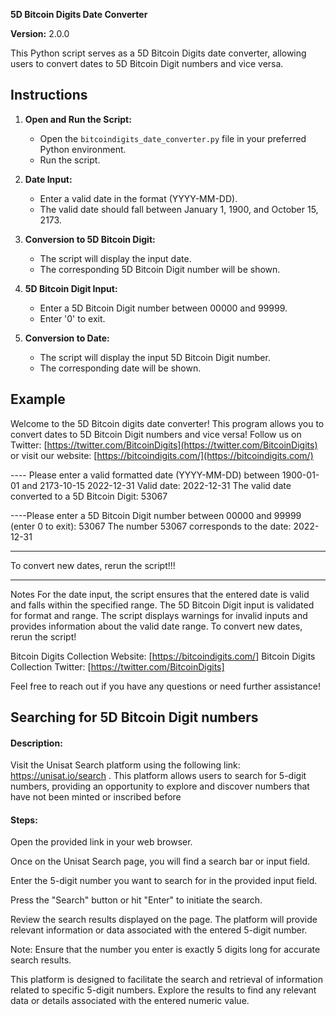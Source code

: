 **5D Bitcoin Digits Date Converter**

**Version:** 2.0.0

This Python script serves as a 5D Bitcoin Digits date converter, allowing users to convert dates to 5D Bitcoin Digit numbers and vice versa.

## Instructions

1. **Open and Run the Script:**
   - Open the `bitcoindigits_date_converter.py` file in your preferred Python environment.
   - Run the script.

2. **Date Input:**
   - Enter a valid date in the format (YYYY-MM-DD).
   - The valid date should fall between January 1, 1900, and October 15, 2173.

3. **Conversion to 5D Bitcoin Digit:**
   - The script will display the input date.
   - The corresponding 5D Bitcoin Digit number will be shown.

4. **5D Bitcoin Digit Input:**
   - Enter a 5D Bitcoin Digit number between 00000 and 99999.
   - Enter '0' to exit.

5. **Conversion to Date:**
   - The script will display the input 5D Bitcoin Digit number.
   - The corresponding date will be shown.

## Example

   Welcome to the 5D Bitcoin digits date converter!
   This program allows you to convert dates to 5D Bitcoin Digit numbers and vice versa!
   Follow us on Twitter: [https://twitter.com/BitcoinDigits](https://twitter.com/BitcoinDigits) or visit our website: [https://bitcoindigits.com/](https://bitcoindigits.com/)
   
   ---- Please enter a valid formatted date (YYYY-MM-DD) between 1900-01-01 and 2173-10-15
      2022-12-31
      Valid date: 2022-12-31
      The valid date converted to a 5D Bitcoin Digit: 53067
   
   ----Please enter a 5D Bitcoin Digit number between 00000 and 99999 (enter 0 to exit):
      53067
      The number 53067 corresponds to the date: 2022-12-31
   
   _________________________________________
   To convert new dates, rerun the script!!!


_______________________________
Notes
For the date input, the script ensures that the entered date is valid and falls within the specified range.
The 5D Bitcoin Digit input is validated for format and range.
The script displays warnings for invalid inputs and provides information about the valid date range.
To convert new dates, rerun the script!

Bitcoin Digits Collection Website: [https://bitcoindigits.com/]
Bitcoin Digits Collection Twitter: [https://twitter.com/BitcoinDigits]


Feel free to reach out if you have any questions or need further assistance!

## Searching for 5D Bitcoin Digit numbers

#### Description:

Visit the Unisat Search platform using the following link: https://unisat.io/search . This platform allows users to search for 5-digit numbers, providing an opportunity to explore and discover numbers that have not been minted or inscribed before

#### Steps:

Open the provided link in your web browser.

Once on the Unisat Search page, you will find a search bar or input field.

Enter the 5-digit number you want to search for in the provided input field.

Press the "Search" button or hit "Enter" to initiate the search.

Review the search results displayed on the page. The platform will provide relevant information or data associated with the entered 5-digit number.

Note: Ensure that the number you enter is exactly 5 digits long for accurate search results.

This platform is designed to facilitate the search and retrieval of information related to specific 5-digit numbers. Explore the results to find any relevant data or details associated with the entered numeric value.
